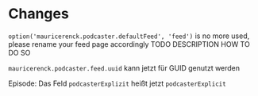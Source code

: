 # Changes

`option('mauricerenck.podcaster.defaultFeed', 'feed')` is no more used, please rename your feed page accordingly TODO DESCRIPTION HOW TO DO SO

`mauricerenck.podcaster.feed.uuid` kann jetzt für GUID genutzt werden

Episode:
Das Feld `podcasterExplizit` heißt jetzt `podcasterExplicit`
